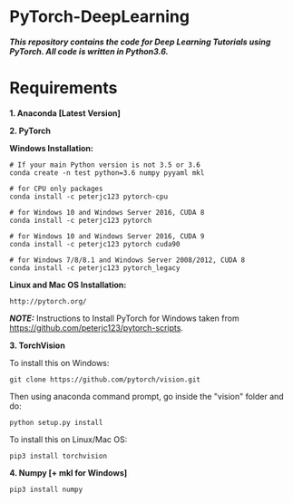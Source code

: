 # PyTorch-DeepLearning

***This repository contains the code for Deep Learning Tutorials using PyTorch. All code is written in Python3.6.***

# Requirements

**1. Anaconda [Latest Version]**

**2. PyTorch**

**Windows Installation:**

```
# If your main Python version is not 3.5 or 3.6
conda create -n test python=3.6 numpy pyyaml mkl

# for CPU only packages
conda install -c peterjc123 pytorch-cpu

# for Windows 10 and Windows Server 2016, CUDA 8
conda install -c peterjc123 pytorch

# for Windows 10 and Windows Server 2016, CUDA 9
conda install -c peterjc123 pytorch cuda90

# for Windows 7/8/8.1 and Windows Server 2008/2012, CUDA 8
conda install -c peterjc123 pytorch_legacy
```

**Linux and Mac OS Installation:**

```
http://pytorch.org/
```

***NOTE:*** Instructions to Install PyTorch for Windows taken from https://github.com/peterjc123/pytorch-scripts.

**3. TorchVision**

To install this on Windows:

```
git clone https://github.com/pytorch/vision.git
```

Then using anaconda command prompt, go inside the "vision" folder and do:

```
python setup.py install
```

To install this on Linux/Mac OS:

```
pip3 install torchvision
```

**4. Numpy [+ mkl for Windows]**

```
pip3 install numpy
```


